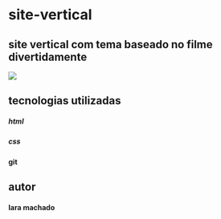 # site-vertical


## site vertical com tema baseado no filme divertidamente

![](./img/Captura%20de%20Tela%202024-11-01%20%C3%A0s%2012.23.07.png)

## tecnologias utilizadas

##### html
##### css
#### git

## autor 

#### lara machado 